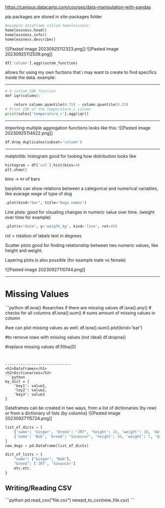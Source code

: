 https://campus.datacamp.com/courses/data-manipulation-with-pandas

pip packages are stored in site-packages folder
```python
#example dataframe called homelessness:
homelessness.head()
homelessness.info()
homelessness.describe()
```

![[Pasted image 20230925112323.png]]
![[Pasted image 20230925112509.png]]
```python
df['column'].agg(custom_function)
```
allows for using my own fuctions that i may want to create to find specifics inside the data. example:
*********************
```python
# A custom IQR function
def iqr(column):

    return column.quantile(0.75) - column.quantile(0.25)
# Print IQR of the temperature_c column
print(sales['temperature_c'].agg(iqr))
```

***********************
Importing multiple aggregation functions looks like this:
![[Pasted image 20230925114622.png]]
```python
df.drop_duplicates(subset='column')
```

-----------------------------
matplotlib:
histogram good for looking how distribution looks like
```python
histogram = df['col'].hist(bins=4)
plt.show()
```

bins -> nr of bars

barplots can show relations between a categorical and numerical variables, like avarage wage of type of dog
```python
.plot(kind="bar", title="Dogs names")
```


Line plots:
good for visualing changes in numeric value over time. (weight over time for example)
```python
.plot(x="date", y='weigth_kg', kind='line', rot=45)
```
rot = rotation of labels text in degrees

Scatter plots good for finding relationship between two numeric values, like height and weight.

Layering plots is also possible (for example male vs female)

![[Pasted image 20230927110744.png]]

--------------

<h1>Missing Values </h1>
```python
df.isna()  #searches if there are missing values
df.isna().any() # checks for all columns
df.isna().sum() # sums amount of missing values in column

#we can plot missing values as well:
df.isna().sum().plot(kind='bar')

#to remove rows with missing values (not ideal) 
df.dropna()

#replace missing values 
df.fillna(0)

```


------------------------------
<h1>Dataframes</h1>
<h2>Dictionaries</h2>
```python
my_dict = {
	'key1': value1,
	'ley2': value2,
	'key3': value3
}
```


Dataframes can be created in two ways, from a list of dictionaries (by row) or from a dictionary of lists (by columns)
![[Pasted image 20230927115724.png]]

```python
list_of_dicts = [
	{'name': 'Ginger', 'breed': "JRT", 'height': 22, 'weight': 10, 'date_of_birth': '2019-03-14'}
	{'name': 'Bob', 'breed': "Sznaucer", 'height': 16, 'weight': 7, 'date_of_birth': '2015-08-14'}
]
new_dogs = pd.DataFrame(list_of_dicts)

dict_of_lists = {
	"name": ["Ginger", "Bob"],
	"breed": ['JRT', 'Sznaucer']
	etc.etc.
}
```


<h2>Writing/Reading CSV</h2>
```python
pd.read_csv("file.csv")
newpd_to_csv(new_file.csv)
```
